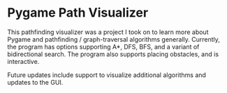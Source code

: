 # Pygame Path Visualizer

This pathfinding visualizer was a project I took on to learn more about Pygame and pathfinding / graph-traversal algorithms generally. Currently, the program has options supporting A*, DFS, BFS, and a variant of bidirectional search. The program also supports placing obstacles, and is interactive.

Future updates include support to visualize additional algorithms and updates to the GUI.
